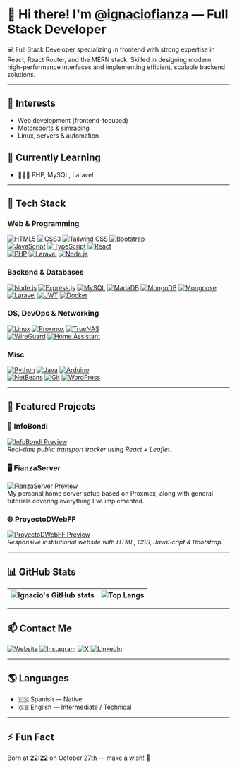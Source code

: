 # 👋 Hi there! I'm [@ignaciofianza](https://github.com/ignaciofianza) — Full Stack Developer

💻 Full Stack Developer specializing in frontend with strong expertise in React, React Router, and the MERN stack. Skilled in designing modern, high-performance interfaces and implementing efficient, scalable backend solutions.

---

## 👀 Interests
- Web development (frontend-focused)
- Motorsports & simracing
- Linux, servers & automation

## 🌱 Currently Learning
- 🧑🏻‍💻 PHP, MySQL, Laravel

---

## 🚀 Tech Stack

### Web & Programming
[![HTML5](https://img.shields.io/badge/HTML5-E34F26?style=for-the-badge&logo=html5&logoColor=white)]() 
[![CSS3](https://img.shields.io/badge/CSS3-1572B6?style=for-the-badge&logo=css3&logoColor=white)]() 
[![Tailwind CSS](https://img.shields.io/badge/Tailwind_CSS-06B6D4?style=for-the-badge&logo=tailwindcss&logoColor=white)]() 
[![Bootstrap](https://img.shields.io/badge/Bootstrap-563D7C?style=for-the-badge&logo=bootstrap&logoColor=white)]()  
[![JavaScript](https://img.shields.io/badge/JavaScript-F7DF1E?style=for-the-badge&logo=javascript&logoColor=black)]() 
[![TypeScript](https://img.shields.io/badge/TypeScript-007ACC?style=for-the-badge&logo=typescript&logoColor=white)]() 
[![React](https://img.shields.io/badge/React-61DAFB?style=for-the-badge&logo=react&logoColor=black)]()  
[![PHP](https://img.shields.io/badge/PHP-777BB4?style=for-the-badge&logo=php&logoColor=white)]() 
[![Laravel](https://img.shields.io/badge/Laravel-FF2D20?style=for-the-badge&logo=laravel&logoColor=white)]() 
[![Node.js](https://img.shields.io/badge/Node.js-339933?style=for-the-badge&logo=nodedotjs&logoColor=white)]()

### Backend & Databases
[![Node.js](https://img.shields.io/badge/Node.js-339933?style=for-the-badge&logo=nodedotjs&logoColor=white)]()
[![Express.js](https://img.shields.io/badge/Express.js-000000?style=for-the-badge&logo=express&logoColor=white)]()
[![MySQL](https://img.shields.io/badge/MySQL-4479A1?style=for-the-badge&logo=mysql&logoColor=white)]() 
[![MariaDB](https://img.shields.io/badge/MariaDB-003545?style=for-the-badge&logo=mariadb&logoColor=white)]()
[![MongoDB](https://img.shields.io/badge/MongoDB-47A248?style=for-the-badge&logo=mongodb&logoColor=white)]()
[![Mongoose](https://img.shields.io/badge/Mongoose-880000?style=for-the-badge&logo=mongoose&logoColor=white)]()
[![Laravel](https://img.shields.io/badge/Laravel-FF2D20?style=for-the-badge&logo=laravel&logoColor=white)]()
[![JWT](https://img.shields.io/badge/JWT-000000?style=for-the-badge&logo=jsonwebtokens&logoColor=white)]()
[![Docker](https://img.shields.io/badge/Docker-2496ED?style=for-the-badge&logo=docker&logoColor=white)]()


### OS, DevOps & Networking
[![Linux](https://img.shields.io/badge/Linux-FCC624?style=for-the-badge&logo=linux&logoColor=black)]() 
[![Proxmox](https://img.shields.io/badge/Proxmox-E57000?style=for-the-badge&logo=proxmox&logoColor=white)]() 
[![TrueNAS](https://img.shields.io/badge/TrueNAS-0095D5?style=for-the-badge&logo=truenas&logoColor=white)]()  
[![WireGuard](https://img.shields.io/badge/WireGuard-88171A?style=for-the-badge&logo=wireguard&logoColor=white)]() 
[![Home Assistant](https://img.shields.io/badge/Home%20Assistant-41BDF5?style=for-the-badge&logo=home-assistant&logoColor=white)]()

### Misc
[![Python](https://img.shields.io/badge/Python-14354C?style=for-the-badge&logo=python&logoColor=white)]() 
[![Java](https://img.shields.io/badge/Java-ED8B00?style=for-the-badge&logo=openjdk&logoColor=white)]() 
[![Arduino](https://img.shields.io/badge/Arduino-00979D?style=for-the-badge&logo=Arduino&logoColor=white)]()  
[![NetBeans](https://img.shields.io/badge/NetBeans-1B6AC6?style=for-the-badge&logo=apachenetbeanside&logoColor=white)]() 
[![Git](https://img.shields.io/badge/Git-F05033?style=for-the-badge&logo=git&logoColor=white)]() 
[![WordPress](https://img.shields.io/badge/WordPress-21759B?style=for-the-badge&logo=wordpress&logoColor=white)]()

---

## 🧰 Featured Projects

### 🚌 InfoBondi  
[![InfoBondi Preview](https://www.ignaciofianza.com/images/projects/infobondi.png)](https://infobondi.ignaciofianza.com)  
_Real-time public transport tracker using React + Leaflet._

### 🖥️ FianzaServer  
[![FianzaServer Preview](https://www.ignaciofianza.com/images/projects/fianzaserver.png)](https://casa.ignaciofianza.com)  
My personal home server setup based on Proxmox, along with general tutorials covering everything I've implemented.

### 🌐 ProyectoDWebFF  
[![ProyectoDWebFF Preview](https://www.ignaciofianza.com/images/projects/ffautomotive.png)](https://automotora.ignaciofianza.com)  
_Responsive institutional website with HTML, CSS, JavaScript & Bootstrap._

---

## 📊 GitHub Stats
| ![Ignacio's GitHub stats](https://github-readme-stats.vercel.app/api?username=ignaciofianza&show_icons=true&theme=radical&border_radius=10) | ![Top Langs](https://github-readme-stats.vercel.app/api/top-langs/?username=ignaciofianza&layout=compact&theme=radical&border_radius=10&langs_count=8) |
|---|---|

---

## 📫 Contact Me
[![Website](https://img.shields.io/badge/Web-ignaciofianza.com-blue?style=flat&logo=google-chrome)](https://ignaciofianza.com)
[![Instagram](https://img.shields.io/badge/Instagram-@ignaciofianza-E4405F?style=flat&logo=instagram&logoColor=white)](https://instagram.com/ignaciofianza)
[![X](https://img.shields.io/badge/Twitter-@nachofianzaa__-1DA1F2?style=flat&logo=x&logoColor=white)](https://x.com/nachofianzaa_)
[![LinkedIn](https://img.shields.io/badge/LinkedIn-Ignacio%20Fianza-0A66C2?style=flat&logo=linkedin&logoColor=white)](https://www.linkedin.com/in/ignaciofianza/)

---

## 🌎 Languages
- 🇪🇸 Spanish — Native  
- 🇬🇧 English — Intermediate / Technical

---

## ⚡ Fun Fact
Born at **22:22** on October 27th — make a wish! 🎉
